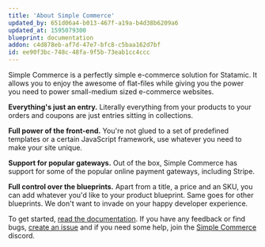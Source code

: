 ```yaml
---
title: 'About Simple Commerce'
updated_by: 651d06a4-b013-467f-a19a-b4d38b6209a6
updated_at: 1595079300
blueprint: documentation
addon: c4d878eb-af7d-47e7-bfc8-c5baa162d7bf
id: ee90f3bc-748c-48fa-9f5b-73eab1cc4ccc
---
```

Simple Commerce is a perfectly simple e-commerce solution for Statamic. It allows you to enjoy the awesome of flat-files while giving you the power you need to power small-medium sized e-commerce websites.

**Everything's just an entry.** Literally everything from your products to your orders and coupons are just entries sitting in collections.

**Full power of the front-end.** You're not glued to a set of predefined templates or a certain JavaScript framework, use whatever you need to make your site unique. 

**Support for popular gateways.** Out of the box, Simple Commerce has support for some of the popular online payment gateways, including Stripe.

**Full control over the blueprints.** Apart from a title, a price and an SKU, you can add whatever you'd like to your product blueprint. Same goes for other blueprints. We don't want to invade on your happy developer experience.

To get started, [read the documentation](https://github.com/doublethreedigital/simple-commerce/tree/master/docs). If you have any feedback or find bugs, [create an issue](https://github.com/doublethreedigital/simple-commerce/issues/new/choose) and if you need some help, join the [Simple Commerce](https://discord.gg/hYQxFPK) discord.